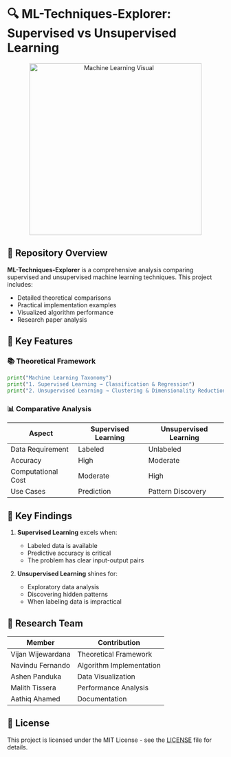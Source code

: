# 🔍 ML-Techniques-Explorer: Supervised vs Unsupervised Learning

<div align="center">
  <img src="https://media.giphy.com/media/v1.Y2lkPTc5MGI3NjExcW1kZ2J6d3FyY2V4d3F1bXJxZ3JqZ2VzM2V6dWJtZ2NqZ3B6dCZlcD12MV9pbnRlcm5hbF9naWZfYnlfaWQmY3Q9Zw/LMcB8XospGZO8UQq87/giphy.gif" width="400" alt="Machine Learning Visual">
</div>

## 📌 Repository Overview

**ML-Techniques-Explorer** is a comprehensive analysis comparing supervised and unsupervised machine learning techniques. This project includes:

- Detailed theoretical comparisons
- Practical implementation examples
- Visualized algorithm performance
- Research paper analysis

## 🌟 Key Features

### 📚 Theoretical Framework
```python
print("Machine Learning Taxonomy")
print("1. Supervised Learning → Classification & Regression")
print("2. Unsupervised Learning → Clustering & Dimensionality Reduction")
```

### 📊 Comparative Analysis
| Aspect              | Supervised Learning | Unsupervised Learning |
|---------------------|---------------------|-----------------------|
| Data Requirement    | Labeled             | Unlabeled             |
| Accuracy            | High                | Moderate              |
| Computational Cost  | Moderate            | High                  |
| Use Cases           | Prediction          | Pattern Discovery     |


## 📝 Key Findings

1. **Supervised Learning** excels when:
   - Labeled data is available
   - Predictive accuracy is critical
   - The problem has clear input-output pairs

2. **Unsupervised Learning** shines for:
   - Exploratory data analysis
   - Discovering hidden patterns
   - When labeling data is impractical

## 📜 Research Team
| Member | Contribution |
|--------|-------------|
| Vijan Wijewardana | Theoretical Framework |
| Navindu Fernando | Algorithm Implementation |
| Ashen Panduka | Data Visualization |
| Malith Tissera | Performance Analysis |
| Aathiq Ahamed | Documentation |

## 📄 License
This project is licensed under the MIT License - see the [LICENSE](LICENSE) file for details.
